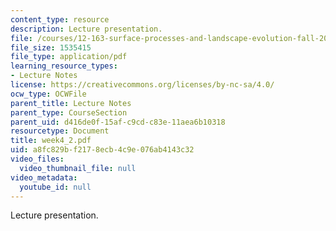```yaml
---
content_type: resource
description: Lecture presentation.
file: /courses/12-163-surface-processes-and-landscape-evolution-fall-2004/a8fc829bf2178ecb4c9e076ab4143c32_week4_2.pdf
file_size: 1535415
file_type: application/pdf
learning_resource_types:
- Lecture Notes
license: https://creativecommons.org/licenses/by-nc-sa/4.0/
ocw_type: OCWFile
parent_title: Lecture Notes
parent_type: CourseSection
parent_uid: d416de0f-15af-c9cd-c83e-11aea6b10318
resourcetype: Document
title: week4_2.pdf
uid: a8fc829b-f217-8ecb-4c9e-076ab4143c32
video_files:
  video_thumbnail_file: null
video_metadata:
  youtube_id: null
---
```

Lecture presentation.